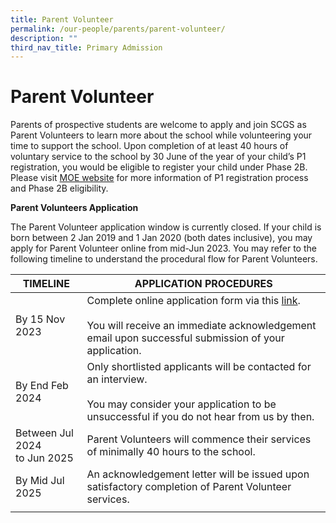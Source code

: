 ```yaml
---
title: Parent Volunteer
permalink: /our-people/parents/parent-volunteer/
description: ""
third_nav_title: Primary Admission
---
```

# **Parent Volunteer**

Parents of prospective students are welcome to apply and join SCGS as Parent Volunteers to learn more about the school while volunteering your time to support the school. Upon completion of at least 40 hours of voluntary service to the school by 30 June of the year of your child’s P1 registration, you would be eligible to register your child under Phase 2B. Please visit [MOE website](https://www.moe.gov.sg/primary/p1-registration/registration-phases-key-dates?pt=2B) for more information of P1 registration process and Phase 2B eligibility.

**Parent Volunteers Application**

The Parent Volunteer application window is currently closed.  If your child is born between 2 Jan 2019 and 1 Jan 2020 (both dates inclusive), you may apply for Parent Volunteer online from mid-Jun 2023.  You may refer to the following timeline to understand the procedural flow for Parent Volunteers.

| TIMELINE 	| APPLICATION PROCEDURES 	|
|---	|---	|
| By 15 Nov 2023 	| Complete online application form via this [link](https://form.gov.sg/634cacd60b8ff300120133f6). <br><br>You will receive an immediate acknowledgement email upon successful submission of your application. 	|
| By End Feb 2024 	| Only shortlisted applicants will be contacted for an interview.<br><br>You may consider your application to be unsuccessful if you do not hear from us by then.  	|
| Between Jul 2024<br>to Jun 2025 	| Parent Volunteers will commence their services of minimally 40 hours to the school. 	|
| By Mid Jul 2025 	| An acknowledgement letter will be issued upon satisfactory completion of Parent Volunteer services. 	|
|  	|  	|